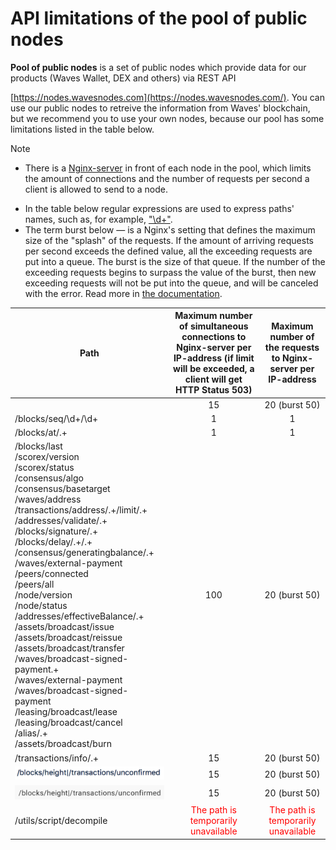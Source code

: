 # API limitations of the pool of public nodes

**Pool of public nodes** is a set of public nodes which provide data for our products \(Waves Wallet, DEX and others\) via REST API

[https://nodes.wavesnodes.com](https://nodes.wavesnodes.com/). You can use our public nodes to retreive the information from Waves' blockchain, but we recommend you to use your own nodes, because our pool has some limitations listed in the table below.

> [!NOTE]
> * There is a [Nginx-server](https://www.nginx.com) in front of each node in the pool, which limits the amount of connections and the number of requests per second a client is allowed to send to a node.
* In the table below regular expressions are used to express paths' names, such as, for example, ["\d+"](https://stackoverflow.com/questions/2841550/what-does-d-mean-in-regular-expression-terms).
* The term burst below — is a Nginx's setting that defines the maximum size of the "splash" of the requests. If the amount of arriving requests per second exceeds the defined value, all the exceeding requests are put into a queue. The burst is the size of that queue. If the number of the exceeding requests begins to surpass the value of the burst, then new exceeding requests will not be put into the queue, and will be canceled with the error. Read more in [the documentation](http://nginx.org/en/docs/http/ngx_http_limit_req_module.html).

| Path | Maximum number of simultaneous connections to Nginx-server per IP-address (if limit will be exceeded, a client will get HTTP Status 503) | Maximum number of the requests to Nginx-server per IP-address |
| --- | :---: | :---: |
|  | 15 | 20 (burst 50) |
| /blocks/seq/\d+/\d+ | 1 | 1 |
| /blocks/at/.+ | 1 | 1 |
|/blocks/last<br/>/scorex/version<br/>/scorex/status<br/>/consensus/algo<br/>/consensus/basetarget<br/>/waves/address<br/>/transactions/address/.+/limit/.+<br/>/addresses/validate/.+<br/>/blocks/signature/.+<br/>/blocks/delay/.+/.+<br/>/consensus/generatingbalance/.+<br/>/waves/external-payment<br/>/peers/connected<br/>/peers/all<br/>/node/version<br/>/node/status<br/>/addresses/effectiveBalance/.+<br/>/assets/broadcast/issue<br/>/assets/broadcast/reissue<br/>/assets/broadcast/transfer<br/>/waves/broadcast-signed-payment.+<br/>/waves/external-payment<br/>/waves/broadcast-signed-payment<br/>/leasing/broadcast/lease<br/>/leasing/broadcast/cancel<br/>/alias/.+<br/>/assets/broadcast/burn |  100|  20 (burst 50)
| /transactions/info/.+ | 15 | 20 (burst 50) |
| ![](../_assets/3.png)| 15 | 20 (burst 50)
| ![](../_assets/4.png)| 15 | 20 (burst 50)
| /utils/script/decompile  | <span style="color:red">The path is temporarily unavailable</span>| <span style="color:red">The path is temporarily unavailable</span>|
